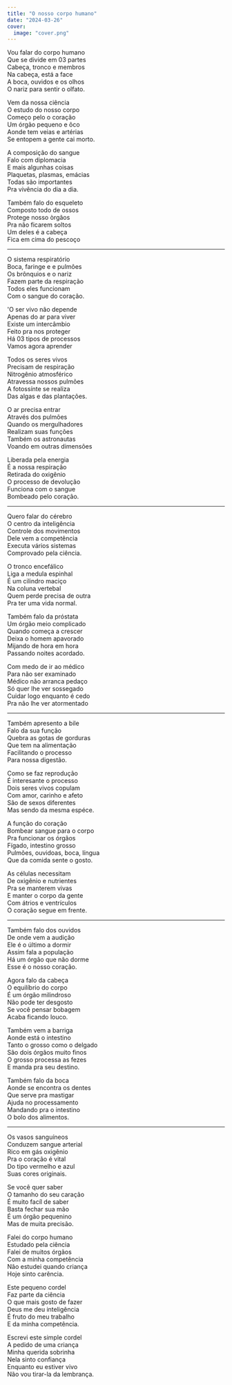 ```yaml
---
title: "O nosso corpo humano"
date: "2024-03-26"
cover:
  image: "cover.png"
---
```


Vou falar do corpo humano  
Que se divide em 03 partes  
Cabeça, tronco e membros  
Na cabeça, está a face  
A boca, ouvidos e os olhos  
O nariz para sentir o olfato.  

Vem da nossa ciência  
O estudo do nosso corpo  
Começo pelo o coração  
Um órgão pequeno e ôco  
Aonde tem veias e artérias  
Se entopem a gente cai morto.  

A composição do sangue  
Falo com diplomacia  
E mais algunhas coisas  
Plaquetas, plasmas, emácias  
Todas são importantes  
Pra vivência do dia a dia.  

Também falo do esqueleto  
Composto todo de ossos  
Protege nosso òrgãos  
Pra não ficarem soltos  
Um deles é a cabeça  
Fica em cima do pescoço  

---

O sistema respiratório  
Boca, faringe e e pulmôes  
Os brônquios e o nariz  
Fazem parte da respiração  
Todos eles funcionam  
Com o sangue do coração.  

'O ser vivo não depende  
Apenas do ar para viver  
Existe um intercâmbio  
Feito pra nos proteger  
Há 03 tipos de processos  
Vamos agora aprender  

Todos os seres vivos  
Precisam de respiração  
Nitrogênio atmosférico  
Atravessa nossos pulmões  
A fotossínte se realiza  
Das algas e das plantações.  

O ar precisa entrar  
Através dos pulmões  
Quando os mergulhadores  
Realizam suas funções  
Também os astronautas  
Voando em outras dimensões  

Liberada pela energia  
É a nossa respiração  
Retirada do oxigênio  
O processo de devolução  
Funciona com o sangue  
Bombeado pelo coração.  

---

Quero falar do cérebro  
O centro da inteligência  
Controle dos movimentos  
Dele vem a competência  
Executa vários sistemas  
Comprovado pela ciência.  

O tronco encefálico  
Liga a medula espinhal  
É um cilindro maciço  
Na coluna vertebal  
Quem perde precisa de outra  
Pra ter uma vida normal.  

Também falo da próstata  
Um órgão meio complicado  
Quando começa a crescer  
Deixa o homem apavorado  
Mijando de hora em hora  
Passando noites acordado.  

Com medo de ir ao médico  
Para não ser examinado  
Médico não arranca pedaço  
Só quer lhe ver sossegado  
Cuidar logo enquanto é cedo  
Pra não lhe ver atormentado  

---

Também apresento a bile  
Falo da sua função  
Quebra as gotas de gorduras  
Que tem na alimentação  
Facilitando o processo  
Para nossa digestão.  

Como se faz reprodução  
É interesante o processo  
Dois seres vivos copulam  
Com amor, carinho e afeto  
São de sexos diferentes  
Mas sendo da mesma espéce.  

A função do coração  
Bombear sangue para o corpo  
Pra funcionar os órgãos  
Fígado, intestino grosso  
Pulmões, ouvidoas, boca, língua  
Que da comida sente o gosto.  

As células necessitam  
De oxigênio e nutrientes  
Pra se manterem vivas  
E manter o corpo da gente  
Com átrios e ventrículos  
O coração segue em frente.  

---

Também falo dos ouvidos  
De onde vem a audição  
Ele é o último a dormir  
Assim fala a população  
Há um órgão que não dorme  
Esse é o nosso coração.  

Agora falo da cabeça  
O equilíbrio do corpo  
É um órgão milindroso  
Não pode ter desgosto  
Se você pensar bobagem  
Acaba ficando louco.  

Também vem a barriga  
Aonde está o intestino  
Tanto o grosso como o delgado  
São dois órgãos muito finos  
O grosso processa as fezes  
E manda pra seu destino.  

Também falo da boca  
Aonde se encontra os dentes  
Que serve pra mastigar  
Ajuda no processamento  
Mandando pra o intestino  
O bolo dos alimentos.  

---

Os vasos sanguíneos  
Conduzem sangue arterial  
Rico em gás oxigênio  
Pra o coração é vital  
Do tipo vermelho e azul  
Suas cores originais.  

Se você quer saber  
O tamanho do seu caração  
É muito facíl de saber  
Basta fechar sua mão  
É um órgão pequenino  
Mas de muita precisão.  

Falei do corpo humano  
Estudado pela ciência  
Falei de muitos órgãos  
Com a minha competência  
Não estudei quando criança  
Hoje sinto carência.  

Este pequeno cordel  
Faz parte da ciência  
O que mais gosto de fazer  
Deus me deu inteligência  
É fruto do meu trabalho  
E da minha competência.  

Escrevi este simple cordel  
A pedido de uma criança  
Minha querida sobrinha  
Nela sinto confiança  
Enquanto eu estiver vivo  
Não vou tirar-la da lembrança.
